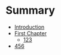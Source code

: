 # Summary

* [Introduction](README.md)
* [First Chapter](chapter1.md)
  * [123](chapter1/123.md)
* [456](456.md)



